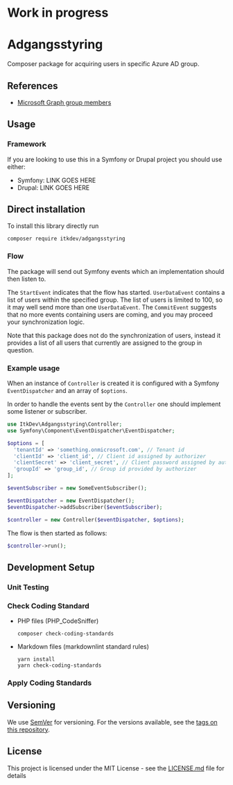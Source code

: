 # Work in progress

# Adgangsstyring

Composer package for acquiring users in specific Azure AD group.

## References

* [Microsoft Graph group members](https://docs.microsoft.com/en-us/graph/api/group-list-members?view=graph-rest-1.0&tabs=http)

## Usage

### Framework

If you are looking to use this in a Symfony or Drupal project you should use
either:

* Symfony: LINK GOES HERE
* Drupal: LINK GOES HERE

## Direct installation

To install this library directly run

```shell
composer require itkdev/adgangsstyring
```

### Flow

The package will send out Symfony events which an implementation
should then listen to.

The `StartEvent` indicates that the flow has started.
`UserDataEvent` contains a list of users within the specified group.
The list of users is limited to 100, so it may well send more than one `UserDataEvent`.
The `CommitEvent` suggests that no more events containing users are coming,
and you may proceed your synchronization logic.

Note that this package does not do the synchronization
of users, instead it provides a list of all users that
currently are assigned to the group in question.

### Example usage

When an instance of `Controller` is created it is configured
with a Symfony `EventDispatcher` and an array of `$options`.

In order to handle the events sent by the `Controller` one
should implement some listener or subscriber.

```php
use ItkDev\Adgangsstyring\Controller;
use Symfony\Component\EventDispatcher\EventDispatcher;

$options = [
  'tenantId' => 'something.onmicrosoft.com', // Tenant id 
  'clientId' => 'client_id', // Client id assigned by authorizer
  'clientSecret' => 'client_secret', // Client password assigned by authorizer
  'groupId' => 'group_id', // Group id provided by authorizer
];

$eventSubscriber = new SomeEventSubscriber();

$eventDispatcher = new EventDispatcher();
$eventDispatcher->addSubscriber($eventSubscriber);

$controller = new Controller($eventDispatcher, $options);
```

The flow is then started as follows:

```php
$controller->run();
```

## Development Setup

### Unit Testing

### Check Coding Standard

* PHP files (PHP_CodeSniffer)

    ```shell
    composer check-coding-standards
    ```

* Markdown files (markdownlint standard rules)

    ```shell
    yarn install
    yarn check-coding-standards
    ```

### Apply Coding Standards

## Versioning

We use [SemVer](http://semver.org/) for versioning.
For the versions available, see the
[tags on this repository](https://github.com/itk-dev/adgangsstyring/tags).

## License

This project is licensed under the MIT License - see the
[LICENSE.md](LICENSE.md) file for details

